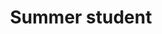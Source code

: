 ---
draft: false
name: "Nicolás Gaciño"
title: "Summer student"
description: "T2K phenomenology with SuSA v2"
avatar: {
    src: "/visitor-photos/nico.jpeg",
    alt: "Nicolás Gaciño"
}
publishDate: "2022-11-08 15:39"
---